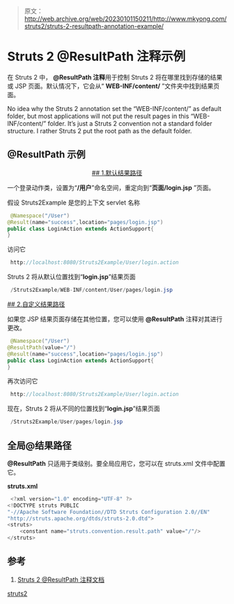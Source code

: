 > 原文：<http://web.archive.org/web/20230101150211/http://www.mkyong.com/struts2/struts-2-resultpath-annotation-example/>

# Struts 2 @ResultPath 注释示例

在 Struts 2 中， **@ResultPath 注释**用于控制 Struts 2 将在哪里找到存储的结果或 JSP 页面。默认情况下，它会从“ **WEB-INF/content/** ”文件夹中找到结果页面。

No idea why the Struts 2 annotation set the “WEB-INF/content/” as default folder, but most applications will not put the result pages in this “WEB-INF/content/” folder. It’s just a Struts 2 convention not a standard folder structure. I rather Struts 2 put the root path as the default folder.

## @ResultPath 示例

 <ins class="adsbygoogle" style="display:block; text-align:center;" data-ad-format="fluid" data-ad-layout="in-article" data-ad-client="ca-pub-2836379775501347" data-ad-slot="6894224149">## 1.默认结果路径

一个登录动作类，设置为“**/用户**”命名空间，重定向到“**页面/login.jsp** ”页面。

假设 Struts2Example 是您的上下文 servlet 名称

```java
 @Namespace("/User")
@Result(name="success",location="pages/login.jsp")
public class LoginAction extends ActionSupport{
} 
```

访问它

```java
 http://localhost:8080/Struts2Example/User/login.action 
```

Struts 2 将从默认位置找到“**login.jsp**”结果页面

```java
 /Struts2Example/WEB-INF/content/User/pages/login.jsp 
```

 <ins class="adsbygoogle" style="display:block" data-ad-client="ca-pub-2836379775501347" data-ad-slot="8821506761" data-ad-format="auto" data-ad-region="mkyongregion">## 2.自定义结果路径

如果您 JSP 结果页面存储在其他位置，您可以使用 **@ResultPath** 注释对其进行更改。

```java
 @Namespace("/User")
@ResultPath(value="/")
@Result(name="success",location="pages/login.jsp")
public class LoginAction extends ActionSupport{
} 
```

再次访问它

```java
 http://localhost:8080/Struts2Example/User/login.action 
```

现在，Struts 2 将从不同的位置找到“**login.jsp**”结果页面

```java
 /Struts2Example/User/pages/login.jsp 
```

## 全局@结果路径

**@ResultPath** 只适用于类级别。要全局应用它，您可以在 struts.xml 文件中配置它。

**struts.xml**

```java
 <?xml version="1.0" encoding="UTF-8" ?>
<!DOCTYPE struts PUBLIC
"-//Apache Software Foundation//DTD Struts Configuration 2.0//EN"
"http://struts.apache.org/dtds/struts-2.0.dtd">
<struts>
	<constant name="struts.convention.result.path" value="/"/>
</struts> 
```

## 参考

1.  [Struts 2 @ResultPath 注释文档](http://web.archive.org/web/20190302163359/http://struts.apache.org/2.1.8.1/docs/convention-plugin.html#ConventionPlugin-ResultPathannotation)

[struts2](http://web.archive.org/web/20190302163359/http://www.mkyong.com/tag/struts2/)







